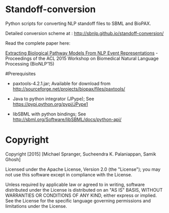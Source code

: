 # Standoff-conversion
Python scripts for converting NLP standoff files to SBML and BioPAX.

Detailed conversion scheme at : http://sbnlp.github.io/standoff-conversion/

Read the complete paper here:


[Extracting Biological Pathway Models From NLP Event Representations](http://aclweb.org/anthology/W/W15/W15-3805.pdf) - Proceedings of the ACL 2015 Workshop on Biomedical Natural Language Processing (BioNLP’15)

#Prerequisites
* paxtools-4.2.1.jar; 
Available for download from http://sourceforge.net/projects/biopax/files/paxtools/

* Java to python integrator (JPype); See https://pypi.python.org/pypi/JPype1

* libSBML with python bindings; See http://sbml.org/Software/libSBML/docs/python-api/

# Copyright

Copyright [2015] [Michael Spranger, Sucheendra K. Palaniappan, Samik Ghosh]

Licensed under the Apache License, Version 2.0 (the "License");
you may not use this software except in compliance with the License.

Unless required by applicable law or agreed to in writing, software
distributed under the License is distributed on an "AS IS" BASIS,
WITHOUT WARRANTIES OR CONDITIONS OF ANY KIND, either express or implied.
See the License for the specific language governing permissions and
limitations under the License.
